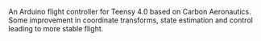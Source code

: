 An Arduino flight controller for Teensy 4.0 based on Carbon Aeronautics.
Some improvement in coordinate transforms, state estimation and control leading to more stable flight.
